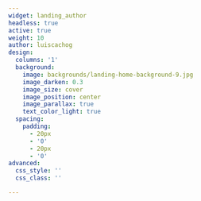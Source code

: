 ```yaml
---
widget: landing_author
headless: true
active: true
weight: 10
author: luiscachog
design:
  columns: '1'
  background:
    image: backgrounds/landing-home-background-9.jpg
    image_darken: 0.3
    image_size: cover
    image_position: center
    image_parallax: true
    text_color_light: true
  spacing:
    padding:
      - 20px
      - '0'
      - 20px
      - '0'
advanced:
  css_style: ''
  css_class: ''

---
```

